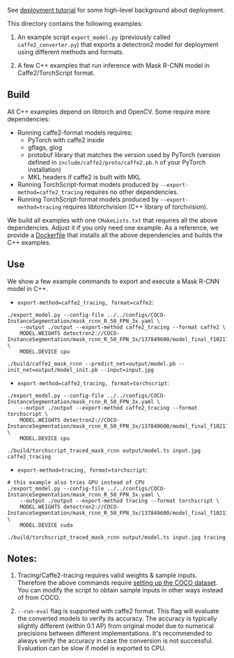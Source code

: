See [deployment tutorial](https://detectron2.readthedocs.io/tutorials/deployment.html)
for some high-level background about deployment.

This directory contains the following examples:

1. An example script `export_model.py` (previously called `caffe2_converter.py`)
   that exports a detectron2 model for deployment using different methods and formats.

2. A few C++ examples that run inference with Mask R-CNN model in Caffe2/TorchScript format.

## Build
All C++ examples depend on libtorch and OpenCV. Some require more dependencies:

* Running caffe2-format models requires:
  * PyTorch with caffe2 inside
  * gflags, glog
  * protobuf library that matches the version used by PyTorch (version defined in `include/caffe2/proto/caffe2.pb.h` of your PyTorch installation)
  * MKL headers if caffe2 is built with MKL
* Running TorchScript-format models produced by `--export-method=caffe2_tracing` requires no other dependencies.
* Running TorchScript-format models produced by `--export-method=tracing` requires libtorchvision (C++ library of torchvision).

We build all examples with one `CMakeLists.txt` that requires all the above dependencies.
Adjust it if you only need one example.
As a reference,
we provide a [Dockerfile](../../docker/deploy.Dockerfile) that
installs all the above dependencies and builds the C++ examples.

## Use

We show a few example commands to export and execute a Mask R-CNN model in C++.

* `export-method=caffe2_tracing, format=caffe2`:
```
./export_model.py --config-file ../../configs/COCO-InstanceSegmentation/mask_rcnn_R_50_FPN_3x.yaml \
    --output ./output --export-method caffe2_tracing --format caffe2 \
    MODEL.WEIGHTS detectron2://COCO-InstanceSegmentation/mask_rcnn_R_50_FPN_3x/137849600/model_final_f10217.pkl \
    MODEL.DEVICE cpu

./build/caffe2_mask_rcnn --predict_net=output/model.pb --init_net=output/model_init.pb --input=input.jpg
```

* `export-method=caffe2_tracing, format=torchscript`:

```
./export_model.py --config-file ../../configs/COCO-InstanceSegmentation/mask_rcnn_R_50_FPN_3x.yaml \
    --output ./output --export-method caffe2_tracing --format torchscript \
    MODEL.WEIGHTS detectron2://COCO-InstanceSegmentation/mask_rcnn_R_50_FPN_3x/137849600/model_final_f10217.pkl \
    MODEL.DEVICE cpu

./build/torchscript_traced_mask_rcnn output/model.ts input.jpg caffe2_tracing
```

* `export-method=tracing, format=torchscript`:

```
# this example also tries GPU instead of CPU
./export_model.py --config-file ../../configs/COCO-InstanceSegmentation/mask_rcnn_R_50_FPN_3x.yaml \
    --output ./output --export-method tracing --format torchscript \
    MODEL.WEIGHTS detectron2://COCO-InstanceSegmentation/mask_rcnn_R_50_FPN_3x/137849600/model_final_f10217.pkl \
    MODEL.DEVICE cuda

./build/torchscript_traced_mask_rcnn output/model.ts input.jpg tracing
```

## Notes:

1. Tracing/Caffe2-tracing requires valid weights & sample inputs.
   Therefore the above commands require [setting up the COCO dataset](https://detectron2.readthedocs.io/tutorials/builtin_datasets.html).
   You can modify the script to obtain sample inputs in other ways instead of from COCO.

2. `--run-eval` flag is supported with caffe2 format.
   This flag will evaluate the converted models to verify its accuracy.
   The accuracy is typically slightly different (within 0.1 AP) from original model due to
   numerical precisions between different implementations.
   It's recommended to always verify the accuracy in case the conversion is not successful.
   Evaluation can be slow if model is exported to CPU.
